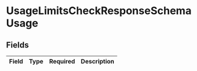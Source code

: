 # UsageLimitsCheckResponseSchemaUsage


## Fields

| Field       | Type        | Required    | Description |
| ----------- | ----------- | ----------- | ----------- |